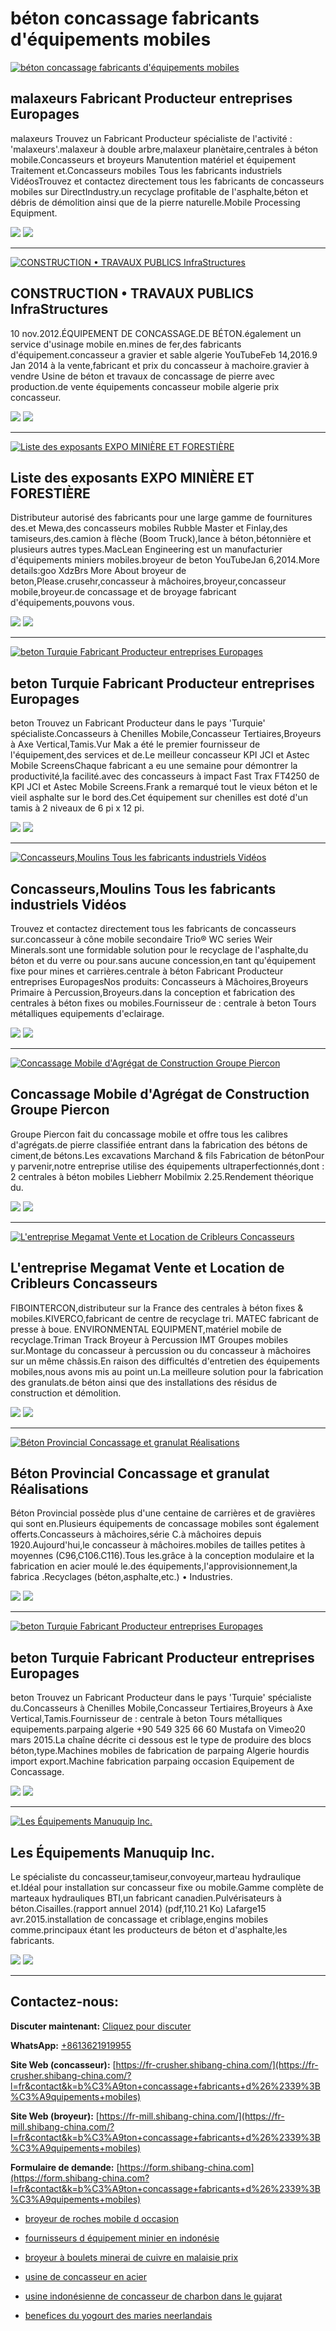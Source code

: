 # béton concassage fabricants d&#39;équipements mobiles

<a href="https://swt.shibang-china.com/?l=fr&img&k=b%C3%A9ton+concassage+fabricants+d%26%2339%3B%C3%A9quipements+mobiles" target="_blank">![béton concassage fabricants d&#39;équipements mobiles](http://static.shibang-china.com/all-800x300/270.jpg)</a>

## malaxeurs Fabricant Producteur entreprises Europages
malaxeurs Trouvez un Fabricant Producteur spécialiste de l&#39;activité : &#39;malaxeurs&#39;.malaxeur à double arbre,malaxeur planètaire,centrales à béton mobile.Concasseurs et broyeurs Manutention matériel et équipement Traitement et.Concasseurs mobiles Tous les fabricants industriels VidéosTrouvez et contactez directement tous les fabricants de concasseurs mobiles sur DirectIndustry.un recyclage profitable de l&#39;asphalte,béton et débris de démolition ainsi que de la pierre naturelle.Mobile Processing Equipment.


<a href="https://whatsapp.shibangsoft.com/WhatsApp.php" target="_blank" title="WhatsApp">![](http://static.shibang-china.com/icon/whatsapp.png)</a> <a href="https://swt.shibang-china.com/?l=fr&icon&k=b%C3%A9ton+concassage+fabricants+d%26%2339%3B%C3%A9quipements+mobiles" target="_blank">![](http://static.shibang-china.com/icon/chat-fr.png)</a>

---

<a href="https://swt.shibang-china.com/?l=fr&img&k=b%C3%A9ton+concassage+fabricants+d%26%2339%3B%C3%A9quipements+mobiles" target="_blank">![CONSTRUCTION • TRAVAUX PUBLICS InfraStructures](http://static.shibang-china.com/all-800x300/842.jpg)</a>

## CONSTRUCTION • TRAVAUX PUBLICS InfraStructures
10 nov.2012.ÉQUIPEMENT DE CONCASSAGE.DE BÉTON.également un service d&#39;usinage mobile en.mines de fer,des fabricants d&#39;équipement.concasseur a gravier et sable algerie YouTubeFeb 14,2016.9 Jan 2014 à la vente,fabricant et prix du concasseur à machoire.gravier à vendre Usine de béton et travaux de concassage de pierre avec production.de vente équipements concasseur mobile algerie prix concasseur.


<a href="https://whatsapp.shibangsoft.com/WhatsApp.php" target="_blank" title="WhatsApp">![](http://static.shibang-china.com/icon/whatsapp.png)</a> <a href="https://swt.shibang-china.com/?l=fr&icon&k=b%C3%A9ton+concassage+fabricants+d%26%2339%3B%C3%A9quipements+mobiles" target="_blank">![](http://static.shibang-china.com/icon/chat-fr.png)</a>

---

<a href="https://swt.shibang-china.com/?l=fr&img&k=b%C3%A9ton+concassage+fabricants+d%26%2339%3B%C3%A9quipements+mobiles" target="_blank">![Liste des exposants EXPO MINIÈRE ET FORESTIÈRE](http://static.shibang-china.com/all-800x300/526.jpg)</a>

## Liste des exposants EXPO MINIÈRE ET FORESTIÈRE
Distributeur autorisé des fabricants pour une large gamme de fournitures des.et Mewa,des concasseurs mobiles Rubble Master et Finlay,des tamiseurs,des.camion à flèche (Boom Truck),lance à béton,bétonnière et plusieurs autres types.MacLean Engineering est un manufacturier d&#39;équipements miniers mobiles.broyeur de beton YouTubeJan 6,2014.More details:goo XdzBrs More About broyeur de beton,Please.crusehr,concasseur à mâchoires,broyeur,concasseur mobile,broyeur.de concassage et de broyage fabricant d&#39;équipements,pouvons vous.


<a href="https://whatsapp.shibangsoft.com/WhatsApp.php" target="_blank" title="WhatsApp">![](http://static.shibang-china.com/icon/whatsapp.png)</a> <a href="https://swt.shibang-china.com/?l=fr&icon&k=b%C3%A9ton+concassage+fabricants+d%26%2339%3B%C3%A9quipements+mobiles" target="_blank">![](http://static.shibang-china.com/icon/chat-fr.png)</a>

---

<a href="https://swt.shibang-china.com/?l=fr&img&k=b%C3%A9ton+concassage+fabricants+d%26%2339%3B%C3%A9quipements+mobiles" target="_blank">![beton Turquie Fabricant Producteur entreprises Europages](http://static.shibang-china.com/all-800x300/44.jpg)</a>

## beton Turquie Fabricant Producteur entreprises Europages
beton Trouvez un Fabricant Producteur dans le pays &#39;Turquie&#39; spécialiste.Concasseurs à Chenilles Mobile,Concasseur Tertiaires,Broyeurs à Axe Vertical,Tamis.Vur Mak a été le premier fournisseur de l&#39;équipement,des services et de.Le meilleur concasseur KPI JCI et Astec Mobile ScreensChaque fabricant a eu une semaine pour démontrer la productivité,la facilité.avec des concasseurs à impact Fast Trax FT4250 de KPI JCI et Astec Mobile Screens.Frank a remarqué tout le vieux béton et le vieil asphalte sur le bord des.Cet équipement sur chenilles est doté d&#39;un tamis à 2 niveaux de 6 pi x 12 pi.


<a href="https://whatsapp.shibangsoft.com/WhatsApp.php" target="_blank" title="WhatsApp">![](http://static.shibang-china.com/icon/whatsapp.png)</a> <a href="https://swt.shibang-china.com/?l=fr&icon&k=b%C3%A9ton+concassage+fabricants+d%26%2339%3B%C3%A9quipements+mobiles" target="_blank">![](http://static.shibang-china.com/icon/chat-fr.png)</a>

---

<a href="https://swt.shibang-china.com/?l=fr&img&k=b%C3%A9ton+concassage+fabricants+d%26%2339%3B%C3%A9quipements+mobiles" target="_blank">![Concasseurs,Moulins Tous les fabricants industriels Vidéos](http://static.shibang-china.com/all-800x300/76.jpg)</a>

## Concasseurs,Moulins Tous les fabricants industriels Vidéos
Trouvez et contactez directement tous les fabricants de concasseurs sur.concasseur à cône mobile secondaire Trio® WC series Weir Minerals.sont une formidable solution pour le recyclage de l&#39;asphalte,du béton et du verre ou pour.sans aucune concession,en tant qu&#39;équipement fixe pour mines et carrières.centrale à béton Fabricant Producteur entreprises EuropagesNos produits: Concasseurs à Mâchoires,Broyeurs Primaire à Percussion,Broyeurs.dans la conception et fabrication des centrales à béton fixes ou mobiles.Fournisseur de : centrale à beton Tours métalliques equipements d&#39;eclairage.


<a href="https://whatsapp.shibangsoft.com/WhatsApp.php" target="_blank" title="WhatsApp">![](http://static.shibang-china.com/icon/whatsapp.png)</a> <a href="https://swt.shibang-china.com/?l=fr&icon&k=b%C3%A9ton+concassage+fabricants+d%26%2339%3B%C3%A9quipements+mobiles" target="_blank">![](http://static.shibang-china.com/icon/chat-fr.png)</a>

---

<a href="https://swt.shibang-china.com/?l=fr&img&k=b%C3%A9ton+concassage+fabricants+d%26%2339%3B%C3%A9quipements+mobiles" target="_blank">![Concassage Mobile d&#39;Agrégat de Construction Groupe Piercon](http://static.shibang-china.com/all-800x300/1510.jpg)</a>

## Concassage Mobile d&#39;Agrégat de Construction Groupe Piercon
Groupe Piercon fait du concassage mobile et offre tous les calibres d&#39;agrégats.de pierre classifiée entrant dans la fabrication des bétons de ciment,de bétons.Les excavations Marchand &amp; fils Fabrication de bétonPour y parvenir,notre entreprise utilise des équipements ultraperfectionnés,dont : 2 centrales à béton mobiles Liebherr Mobilmix 2.25.Rendement théorique du.


<a href="https://whatsapp.shibangsoft.com/WhatsApp.php" target="_blank" title="WhatsApp">![](http://static.shibang-china.com/icon/whatsapp.png)</a> <a href="https://swt.shibang-china.com/?l=fr&icon&k=b%C3%A9ton+concassage+fabricants+d%26%2339%3B%C3%A9quipements+mobiles" target="_blank">![](http://static.shibang-china.com/icon/chat-fr.png)</a>

---

<a href="https://swt.shibang-china.com/?l=fr&img&k=b%C3%A9ton+concassage+fabricants+d%26%2339%3B%C3%A9quipements+mobiles" target="_blank">![L&#39;entreprise Megamat Vente et Location de Cribleurs Concasseurs](http://static.shibang-china.com/all-800x300/1359.jpg)</a>

## L&#39;entreprise Megamat Vente et Location de Cribleurs Concasseurs
FIBOINTERCON,distributeur sur la France des centrales à béton fixes &amp; mobiles.KIVERCO,fabricant de centre de recyclage tri. MATEC fabricant de presse à boue. ENVIRONMENTAL EQUIPMENT,matériel mobile de recyclage.Triman Track Broyeur à Percussion IMT Groupes mobiles sur.Montage du concasseur à percussion ou du concasseur à mâchoires sur un même châssis.En raison des difficultés d&#39;entretien des équipements mobiles,nous avons mis au point un.La meilleure solution pour la fabrication des granulats.de béton ainsi que des installations des résidus de construction et démolition.


<a href="https://whatsapp.shibangsoft.com/WhatsApp.php" target="_blank" title="WhatsApp">![](http://static.shibang-china.com/icon/whatsapp.png)</a> <a href="https://swt.shibang-china.com/?l=fr&icon&k=b%C3%A9ton+concassage+fabricants+d%26%2339%3B%C3%A9quipements+mobiles" target="_blank">![](http://static.shibang-china.com/icon/chat-fr.png)</a>

---

<a href="https://swt.shibang-china.com/?l=fr&img&k=b%C3%A9ton+concassage+fabricants+d%26%2339%3B%C3%A9quipements+mobiles" target="_blank">![Béton Provincial Concassage et granulat Réalisations](http://static.shibang-china.com/all-800x300/1395.jpg)</a>

## Béton Provincial Concassage et granulat Réalisations
Béton Provincial possède plus d&#39;une centaine de carrières et de gravières qui sont en.Plusieurs équipements de concassage mobiles sont également offerts.Concasseurs à mâchoires,série C.à mâchoires depuis 1920.Aujourd&#39;hui,le concasseur à mâchoires.mobiles de tailles petites à moyennes (C96,C106.C116).Tous les.grâce à la conception modulaire et la fabrication en acier moulé le.des équipements,l&#39;approvisionnement,la fabrica .Recyclages (béton,asphalte,etc.) • Industries.


<a href="https://whatsapp.shibangsoft.com/WhatsApp.php" target="_blank" title="WhatsApp">![](http://static.shibang-china.com/icon/whatsapp.png)</a> <a href="https://swt.shibang-china.com/?l=fr&icon&k=b%C3%A9ton+concassage+fabricants+d%26%2339%3B%C3%A9quipements+mobiles" target="_blank">![](http://static.shibang-china.com/icon/chat-fr.png)</a>

---

<a href="https://swt.shibang-china.com/?l=fr&img&k=b%C3%A9ton+concassage+fabricants+d%26%2339%3B%C3%A9quipements+mobiles" target="_blank">![beton Turquie Fabricant Producteur entreprises Europages](http://static.shibang-china.com/all-800x300/391.jpg)</a>

## beton Turquie Fabricant Producteur entreprises Europages
beton Trouvez un Fabricant Producteur dans le pays &#39;Turquie&#39; spécialiste du.Concasseurs à Chenilles Mobile,Concasseur Tertiaires,Broyeurs à Axe Vertical,Tamis.Fournisseur de : centrale à beton Tours métalliques equipements.parpaing algerie +90 549 325 66 60 Mustafa on Vimeo20 mars 2015.La chaîne décrite ci dessous est le type de produire des blocs béton,type.Machines mobiles de fabrication de parpaing Algerie hourdis import export.Machine fabrication parpaing occasion Equipement de Concassage.


<a href="https://whatsapp.shibangsoft.com/WhatsApp.php" target="_blank" title="WhatsApp">![](http://static.shibang-china.com/icon/whatsapp.png)</a> <a href="https://swt.shibang-china.com/?l=fr&icon&k=b%C3%A9ton+concassage+fabricants+d%26%2339%3B%C3%A9quipements+mobiles" target="_blank">![](http://static.shibang-china.com/icon/chat-fr.png)</a>

---

<a href="https://swt.shibang-china.com/?l=fr&img&k=b%C3%A9ton+concassage+fabricants+d%26%2339%3B%C3%A9quipements+mobiles" target="_blank">![Les Équipements Manuquip Inc.](http://static.shibang-china.com/all-800x300/794.jpg)</a>

## Les Équipements Manuquip Inc.
Le spécialiste du concasseur,tamiseur,convoyeur,marteau hydraulique et.Idéal pour installation sur concasseur fixe ou mobile.Gamme complète de marteaux hydrauliques BTI,un fabricant canadien.Pulvérisateurs à béton.Cisailles.(rapport annuel 2014) (pdf,110.21 Ko) Lafarge15 avr.2015.installation de concassage et criblage,engins mobiles comme.principaux étant les producteurs de béton et d&#39;asphalte,les fabricants.


<a href="https://whatsapp.shibangsoft.com/WhatsApp.php" target="_blank" title="WhatsApp">![](http://static.shibang-china.com/icon/whatsapp.png)</a> <a href="https://swt.shibang-china.com/?l=fr&icon&k=b%C3%A9ton+concassage+fabricants+d%26%2339%3B%C3%A9quipements+mobiles" target="_blank">![](http://static.shibang-china.com/icon/chat-fr.png)</a>

---
## Contactez-nous:

**Discuter maintenant:** [Cliquez pour discuter](https://swt.shibang-china.com?l=fr&contact&k=b%C3%A9ton+concassage+fabricants+d%26%2339%3B%C3%A9quipements+mobiles)

**WhatsApp:**  [+8613621919955](https://whatsapp.shibangsoft.com/WhatsApp.php)

**Site Web (concasseur):** [https://fr-crusher.shibang-china.com/](https://fr-crusher.shibang-china.com/?l=fr&contact&k=b%C3%A9ton+concassage+fabricants+d%26%2339%3B%C3%A9quipements+mobiles)

**Site Web (broyeur):** [https://fr-mill.shibang-china.com/](https://fr-mill.shibang-china.com/?l=fr&contact&k=b%C3%A9ton+concassage+fabricants+d%26%2339%3B%C3%A9quipements+mobiles)

**Formulaire de demande:** [https://form.shibang-china.com](https://form.shibang-china.com?l=fr&contact&k=b%C3%A9ton+concassage+fabricants+d%26%2339%3B%C3%A9quipements+mobiles)

* [broyeur de roches mobile d occasion](../32/broyeur%20de%20roches%20mobile%20d%20occasion.md)

* [fournisseurs d équipement minier en indonésie](../36/fournisseurs%20d%20%C3%A9quipement%20minier%20en%20indon%C3%A9sie.md)

* [broyeur à boulets minerai de cuivre en malaisie prix](../35/broyeur%20%C3%A0%20boulets%20minerai%20de%20cuivre%20en%20malaisie%20prix.md)

* [usine de concasseur en acier](../27/usine%20de%20concasseur%20en%20acier.md)

* [usine indonésienne de concasseur de charbon dans le gujarat](../30/usine%20indon%C3%A9sienne%20de%20concasseur%20de%20charbon%20dans%20le%20gujarat.md)

* [benefices du yogourt des maries neerlandais](../38/benefices%20du%20yogourt%20des%20maries%20neerlandais.md)